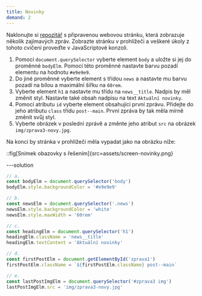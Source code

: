 ```yaml
---
title: Novinky
demand: 2
---
```


Naklonujte si [repozitář](https://github.com/Czechitas-podklady-WEB/novinky-zadani) s připravenou webovou stránku, která zobrazuje několik zajímavých zpráv. Zobrazte stránku v prohlížeči a veškeré úkoly z tohoto cvičení proveďte v JavaScriptové konzoli.

1. Pomocí `document.querySelector` vyberte element `body` a uložte si jej do proměnné `bodyElm`. Pomocí této proměnné nastavte barvu pozadí elementu na hodnotu `#e9e9e9`.
1. Do jiné proměnné vyberte element s třídou `news` a nastavte mu barvu pozadí na bílou a maximální šířku na `60rem`.
1. Vyberte element `h1` a nastavte mu třídu na `news__title`. Nadpis by měl změnit styl. Nastavte také obsah nadpisu na text `Aktuální novinky`.
1. Pomocí atributu `id` vyberte element obsahující první zprávu. Přidejte do jeho atributu `class` třídu `post--main`. První zpráva by tak měla mírně změnit svůj styl.
1. Vyberte obrázek v poslední zprávě a změnte jeho atribut `src` na obrázek `img/zprava3-novy.jpg`.

Na konci by stránka v prohlížeči měla vypadat jako na obrázku níže:

::fig[Snímek obazovky s řešením]{src=assets/screen-novinky.png}

---solution

```js
// a.
const bodyElm = document.querySelector('body')
bodyElm.style.backgroundColor = '#e9e9e9'

// b.
const newsElm = document.querySelector('.news')
newsElm.style.backgroundColor = 'white'
newsElm.style.maxWidth = '60rem'

// c.
const headingElm = document.querySelector('h1')
headingElm.className = 'news__title'
headingElm.textContent = 'Aktuální novinky'

// d.
const firstPostElm = document.getElementById('zprava1')
firstPostElm.className = `${firstPostElm.className} post--main`

// e.
const lastPostImgElm = document.querySelector('#zprava3 img')
lastPostImgElm.src = 'img/zprava3-novy.jpg'
```
